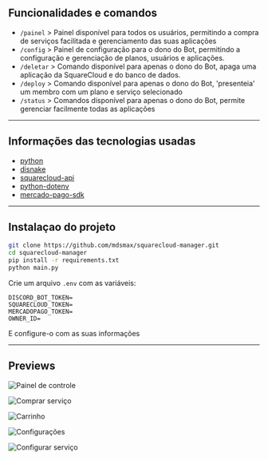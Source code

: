 ## Funcionalidades e comandos
- `/painel` > Painel disponível para todos os usuários, permitindo a compra de serviços facilitada e gerenciamento das suas aplicações
- `/config` > Painel de configuração para o dono do Bot, permitindo a configuração e gerenciação de planos, usuários e aplicações.
- `/deletar` > Comando disponível para apenas o dono do Bot, apaga uma aplicação da SquareCloud e do banco de dados.
- `/deploy` > Comando disponível para apenas o dono do Bot, 'presenteia' um membro com um plano e serviço selecionado
- `/status` > Comandos disponível para apenas o dono do Bot, permite gerenciar facilmente todas as aplicações

---

## Informações das tecnologias usadas

- [python](https://www.python.org/)
- [disnake](https://github.com/DisnakeDev/disnake)
- [squarecloud-api](https://pypi.org/project/squarecloud-api/)
- [python-dotenv](https://pypi.org/project/python-dotenv/)
- [mercado-pago-sdk](https://www.mercadopago.com.br/developers/pt/docs/sdks-library/landing)

---

## Instalaçao do projeto

```bash
git clone https://github.com/mdsmax/squarecloud-manager.git
cd squarecloud-manager
pip install -r requirements.txt
python main.py
```

Crie um arquivo `.env` com as variáveis:
```env
DISCORD_BOT_TOKEN=
SQUARECLOUD_TOKEN=
MERCADOPAGO_TOKEN=
OWNER_ID=
```
E configure-o com as suas informações

---

## Previews

![Painel de controle](https://cdn.discordapp.com/attachments/1398062739074846851/1398062746918064169/image.png?ex=6883fee5&is=6882ad65&hm=c09ad29d4f42932cb0c18be1455dce341896f57ab84530093215377b6f34397c&)

![Comprar serviço](https://cdn.discordapp.com/attachments/1398062739074846851/1398062792371863722/image.png?ex=6883fef0&is=6882ad70&hm=ff0080d50aa9b9dd4118b55d83a542163a959461f5fb3894a699d5f8e9594cc8&)

![Carrinho](https://cdn.discordapp.com/attachments/1398062739074846851/1398062846818123868/image.png?ex=6883fefd&is=6882ad7d&hm=f712805e576c66e46c6ff1899734f4783363b418bf2637eca65d75bce7e1b296&)

![Configurações](https://cdn.discordapp.com/attachments/1398062739074846851/1398062906863517868/image.png?ex=6883ff0b&is=6882ad8b&hm=047be9f8ea18f3209fdb540b00da67973c8177a325b3e7b926d6c47dca3ee48c&)

![Configurar serviço](https://cdn.discordapp.com/attachments/1398062739074846851/1398063296183144629/image.png?ex=6883ff68&is=6882ade8&hm=be50c60cf97a841247963db19bc8e61e0ee2ff031d872f1dc89e953046f24c81&)
